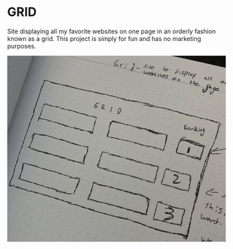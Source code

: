 # GRID
Site displaying all my favorite websites on one page in an orderly fashion known as a grid. This project is simply for fun and has no marketing purposes. 

![](images/screenshot.png)